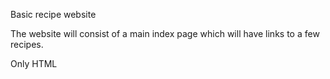 Basic recipe website

The website will consist of a main index page which will have links to a few recipes.

Only HTML